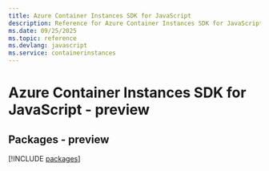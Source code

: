 ```yaml
---
title: Azure Container Instances SDK for JavaScript
description: Reference for Azure Container Instances SDK for JavaScript
ms.date: 09/25/2025
ms.topic: reference
ms.devlang: javascript
ms.service: containerinstances
---
```

# Azure Container Instances SDK for JavaScript - preview
## Packages - preview
[!INCLUDE [packages](container-instances-index.md)]
